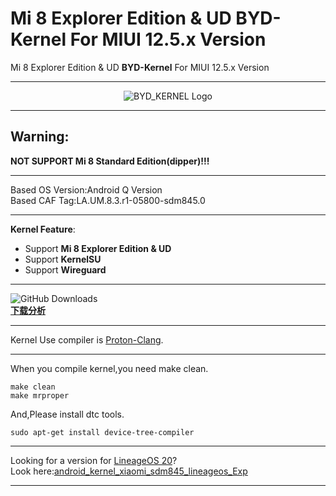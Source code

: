 # Mi 8 Explorer Edition & UD BYD-Kernel For MIUI 12.5.x Version
 Mi 8 Explorer Edition & UD **BYD-Kernel** For MIUI 12.5.x Version
 ***  
   
<div align="center">
<img src="https://raw.githubusercontent.com/Coconutat/android_kernel_xiaomi_sdm845_exp/misc/ascii-text-art.png" alt="BYD_KERNEL Logo"> 
</div>
  
 ***
 ## Warning:  
 **NOT SUPPORT Mi 8 Standard Edition(dipper)!!!**    
 ***
 Based OS Version:Android Q Version  
 Based CAF Tag:LA.UM.8.3.r1-05800-sdm845.0   
 ***
 **Kernel Feature**:  
   + Support **Mi 8 Explorer Edition & UD**  
   + Support **KernelSU**  
   + Support **Wireguard**    
 ***
![GitHub Downloads](https://img.shields.io/github/downloads/Coconutat/android_kernel_xiaomi_sdm845_exp/total?labelColor=%2300CED1&color=%23FF8C00)  
**[下载分析](https://gra.caldis.me/?url=https://github.com/Coconutat/android_kernel_xiaomi_sdm845_byd_exp)**  
 ***  
 Kernel Use compiler is [Proton-Clang](https://github.com/kdrag0n/proton-clang).
 ***  
 When you compile kernel,you need make clean.
 ```
 make clean  
 make mrproper  
 ```
 And,Please install dtc tools.
 ```
 sudo apt-get install device-tree-compiler
 ```
 ***  
 Looking for a version for [LineageOS 20](https://lineageos.org/)?  
 Look here:[android_kernel_xiaomi_sdm845_lineageos_Exp](https://github.com/Coconutat/android_kernel_xiaomi_sdm845_lineageos_Exp)  
 ***
